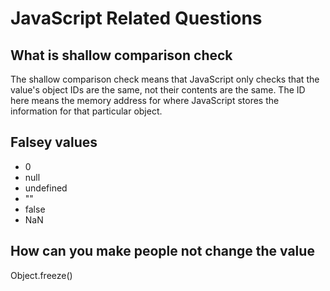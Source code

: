 # JavaScript Related Questions

## What is shallow comparison check

The shallow comparison check means that JavaScript only checks that the value's object IDs are the same, not their contents are the same. The ID here means the memory address for where JavaScript stores the information for that particular object.

## Falsey values

* 0
* null
* undefined
* ""
* false
* NaN

## How can you make people not change the value

Object.freeze\(\)


